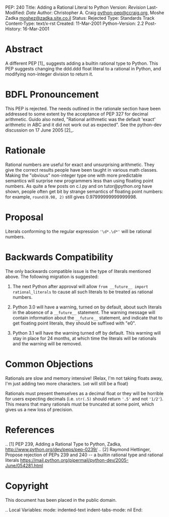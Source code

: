 PEP: 240 Title: Adding a Rational Literal to Python Version: $Revision$
Last-Modified: $Date$ Author: Christopher A. Craig
<python-pep@ccraig.org>, Moshe Zadka <moshez@zadka.site.co.il> Status:
Rejected Type: Standards Track Content-Type: text/x-rst Created:
11-Mar-2001 Python-Version: 2.2 Post-History: 16-Mar-2001

Abstract
========

A different PEP \[1\]\_ suggests adding a builtin rational type to
Python. This PEP suggests changing the ddd.ddd float literal to a
rational in Python, and modifying non-integer division to return it.

BDFL Pronouncement
==================

This PEP is rejected. The needs outlined in the rationale section have
been addressed to some extent by the acceptance of PEP 327 for decimal
arithmetic. Guido also noted, "Rational arithmetic was the default
'exact' arithmetic in ABC and it did not work out as expected". See the
python-dev discussion on 17 June 2005 \[2\]\_.

Rationale
=========

Rational numbers are useful for exact and unsurprising arithmetic. They
give the correct results people have been taught in various math
classes. Making the "obvious" non-integer type one with more predictable
semantics will surprise new programmers less than using floating point
numbers. As quite a few posts on c.l.py and on tutor\@python.org have
shown, people often get bit by strange semantics of floating point
numbers: for example, `round(0.98, 2)` still gives 0.97999999999999998.

Proposal
========

Literals conforming to the regular expression `'\d*.\d*'` will be
rational numbers.

Backwards Compatibility
=======================

The only backwards compatible issue is the type of literals mentioned
above. The following migration is suggested:

1.  The next Python after approval will allow
    `from __future__ import rational_literals` to cause all such
    literals to be treated as rational numbers.

2.  Python 3.0 will have a warning, turned on by default, about such
    literals in the absence of a `__future__` statement. The warning
    message will contain information about the `__future__` statement,
    and indicate that to get floating point literals, they should be
    suffixed with "e0".

3.  Python 3.1 will have the warning turned off by default. This warning
    will stay in place for 24 months, at which time the literals will be
    rationals and the warning will be removed.

Common Objections
=================

Rationals are slow and memory intensive! (Relax, I'm not taking floats
away, I'm just adding two more characters. `1e0` will still be a float)

Rationals must present themselves as a decimal float or they will be
horrible for users expecting decimals (i.e. `str(.5)` should return
`'.5'` and not `'1/2'`). This means that many rationals must be
truncated at some point, which gives us a new loss of precision.

References
==========

.. \[1\] PEP 239, Adding a Rational Type to Python, Zadka,
http://www.python.org/dev/peps/pep-0239/ .. \[2\] Raymond Hettinger,
Propose rejection of PEPs 239 and 240 -- a builtin rational type and
rational literals
https://mail.python.org/pipermail/python-dev/2005-June/054281.html

Copyright
=========

This document has been placed in the public domain.

.. Local Variables: mode: indented-text indent-tabs-mode: nil End:
